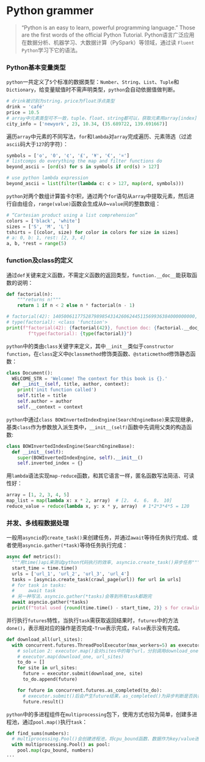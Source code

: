 # Python grammer
> “Python is an easy to learn, powerful programming language.” Those are the first words of the official Python Tutorial. Python语言广泛应用在数据分析、机器学习、大数据计算（PySpark）等领域，通过读 `Fluent Python`学习下它的语法。

### Python基本变量类型
`python`一共定义了`5`个标准的数据类型：`Number`、`String`、`List`、`Tuple`和`Dictionary`，给变量赋值时不需声明类型，`python`会自动依据值做判断。
```python
# drink被识别为string，price为float浮点类型
drink = 'café'
price = 10.5
# array中元素类型可不一致，tuple、float、string都可以，获取元素用array[index]
city_info = ['newyork', 23, 10.34, (35.689722, 139.691667)]
```
遍历`array`中元素的不同写法，`for`和`lambda`对`array`完成遍历、元素筛选（过滤`ascii`码大于`127`的字符）：
```python
symbols = ['o', '0', '¢', '£', '¥', '€', '¤']
# listcomps do everything the map and filter functions do
beyond_ascii = [ord(s) for s in symbols if ord(s) > 127]

# use python lambda expression
beyond_ascii = list(filter(lambda c: c > 127, map(ord, symbols)))
```
`python`对两个数组计算笛卡尔积，通过两个`for`语句从`array`中提取元素，然后进行自由组合，`range(value)`函数会生成从`0`~`value`间的整数数组：
```python
# “Cartesian product using a list comprehension”
colors = ['black', 'white']
sizes = ['S', 'M', 'L']
tshirts = [(color, size) for color in colors for size in sizes]
# a: 0, b: 1, rest: [2, 3, 4]
a, b, *rest = range(5)
```
### function及class的定义
通过`def`关键来定义函数，不需定义函数的返回类型，`function.__doc__`能获取函数的说明：
```python
def factorial(n):
    """returns n!"""
    return 1 if n < 2 else n * factorial(n - 1)

# factorial(42): 1405006117752879898543142606244511569936384000000000, function doc: returns n!,
# type(factorial): <class 'function'>
print(f"factorial(42): {factorial(42)}, function doc: {factorial.__doc__}, "
        f"type(factorial): {type(factorial)}")
```
`python`中的类由`class`关键字来定义，其中`__init__`类似于`constructor function`，在`class`定义中`@classmethod`修饰类函数、`@staticmethod`修饰静态函数：
```python
class Document():
  WELCOME_STR = 'Welcome! The context for this book is {}.'
  def __init__(self, title, author, context):
    print('init function called')
    self.title = title
    self.author = author
    self.__context = context
```
`python`中通过`class BOWInvertedIndexEngine(SearchEngineBase)`来实现继承，基类`class`作为参数放入派生类中，`__init__(self)`函数中先调用父类的构造函数:
```python
class BOWInvertedIndexEngine(SearchEngineBase):
  def __init__(self):
    super(BOWInvertedIndexEngine, self).__init__()
    self.inverted_index = {}
```
用`lambda`语法实现`map-reduce`函数，和其它语言一样，匿名函数写法简洁、可读性好：
```Python
array = [1, 2, 3, 4, 5]
map_list = map(lambda x: x * 2, array)  # [2， 4， 6， 8， 10]
reduce_value = reduce(lambda x, y: x * y, array)  # 1*2*3*4*5 = 120
```
### 并发、多线程数据处理
一般用`asyncio`的`create_task()`来创建任务，并通过`await`等待任务执行完成、或者使用`asyncio.gather(*task)`等待任务执行完成：
```python
async def metrics():
  """用time()api来测试python代码执行的效率, asyncio.create_task()异步任务"""
  start_time = time.time()
  urls = ['url_1', 'url_2', 'url_3', 'url_4']
  tasks = [asyncio.create_task(crawl_page(url)) for url in urls]
  # for task in tasks:
  # 	await task
  # 另一种写法，asyncio.gather(*tasks)会等到所有task都跑完
  await asyncio.gather(*tasks)
  print(f"total used {round(time.time() - start_time, 2)} s for crawling webpage")
```
并行执行`futures`特性，当执行`task`需获取返回结果时，`futures`中的方法`done()`，表示相对应的操作是否完成-`True`表示完成，`False`表示没有完成。
```Python
def download_all(url_sites):
  with concurrent.futures.ThreadPoolExecutor(max_workers=5) as executor:
    # solution 2: executor.map()会对sites中的每个url，分别调用download_one函数，max_workers默认用cpu数
    # executor.map(download_one, url_sites)
    to_do = []
    for site in url_sites:
      future = executor.submit(download_one, site)
      to_do.append(future)

    for future in concurrent.futures.as_completed(to_do):
      # executor.submit()后会产生future结果，as_completed()为异步判断是否执行完
      future.result()
```
`python`中的多进程组件在`multiprocessing`包下，使用方式也较为简单，创建多进程池，通过`pool.map()`执行`task`：
```Python
def find_sums(numbers):
  # multiprocessing.Pool()会创建进程池，将cpu_bound函数、数据作为key/value进行计算
  with multiprocessing.Pool() as pool:
    pool.map(cpu_bound, numbers)
···
